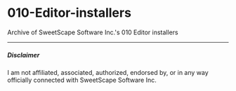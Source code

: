 010-Editor-installers
=====================

Archive of SweetScape Software Inc.'s 010 Editor installers

----------

##### Disclaimer
I am not affiliated, associated, authorized, endorsed by, or in any way officially connected with SweetScape Software Inc.
